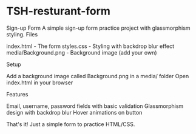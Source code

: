 # TSH-resturant-form

Sign-up Form
A simple sign-up form practice project with glassmorphism styling.
Files

index.html - The form
styles.css - Styling with backdrop blur effect
media/Background.png - Background image (add your own)

Setup

Add a background image called Background.png in a media/ folder
Open index.html in your browser

Features

Email, username, password fields with basic validation
Glassmorphism design with backdrop blur
Hover animations on button

That's it! Just a simple form to practice HTML/CSS.
